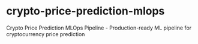 # crypto-price-prediction-mlops
Crypto Price Prediction MLOps Pipeline - Production-ready ML pipeline for cryptocurrency price prediction
